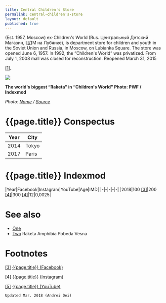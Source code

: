 ```yaml
---
title: Central Children's Store
permalink: central-children's-store
layout: default
published: true
---
```

(Est. 1957, Moscow) ex-Children's World (Rus. Центральный Детский Магазин, ЦДМ на Лубянке), is department store for children and youth in the Soviet Union and Russia, in Moscow, on Lubianka Square. The store was opened June 6, 1957. In 1992, the “Children's World” was privatized. From July 1, 2008 mall was closed for reconstruction. Reopened March 31, 2015 

<span id="a1">[\[1\]](#f1)</span>.

![](/encyclopedia/images/image-name.jpg)

**The world's biggest “Raketa” in “Children's World” Photo: PWF / Indexmod**

*Photo: [Name](index) / [Source](index)*

# {{page.title}} Conspectus

|Year|City|
|-|-|
|2014|Tokyo|
|2017|Paris|

# {{page.title}} Indexmod

|Year|Facebook|Instagram|YouTube|Age|IMD|
|-|-|-|-|-|
|2018|100 <span id="a3">[\[3\]](#f3)</span>|200 <span id="a4">[\[4\]](#f4)</span>|300 <span id="a4">[\[4\]](#f4)</span>|12|0,0025|


# See also

+ [One](index)
+ [Two](index)
Raketa Amphibia
Pobeda Vesna

# Footnotes

[[3]](#a3) <span id="f3"></span> [{{page.title}} (Facebook)](index)

[[4]](#a4) <span id="f4"></span> [{{page.title}} (Instagram)](index)

[[5]](#a5) <span id="f5"></span> [{{page.title}} (YouTube)](index)

`Updated Mar. 2018 (Andrei Dei)`
